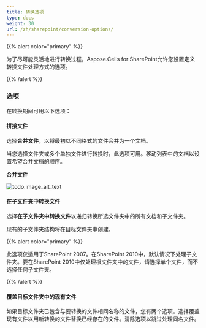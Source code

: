 ```yaml
---
title: 转换选项
type: docs
weight: 30
url: /zh/sharepoint/conversion-options/
---
```


{{% alert color="primary" %}} 

为了尽可能灵活地进行转换过程，Aspose.Cells for SharePoint允许您设置定义转换文件处理方式的选项。

{{% /alert %}} 
### **选项**
在转换期间可用以下选项：
#### **拼接文件**
选择**合并文件**，以将最初以不同格式的文件合并为一个文档。 

当您选择文件夹或多个单独文件进行转换时，此选项可用。移动列表中的文档以设置希望合并文档的顺序。

**合并文件** 

![todo:image_alt_text](conversion-options_1.png)



#### **在子文件夹中转换文件**
选择**在子文件夹中转换文件**以递归转换所选文件夹中的所有文档和子文件夹。 

现有的子文件夹结构将在目标文件夹中创建。

{{% alert color="primary" %}} 

此选项仅适用于SharePoint 2007。在SharePoint 2010中，默认情况下处理子文件夹。要在SharePoint 2010中仅处理根文件夹中的文件，请选择单个文件，而不选择任何子文件夹。

{{% /alert %}} 
#### **覆盖目标文件夹中的现有文件**
如果目标文件夹已包含与要转换的文件相同名称的文件，您有两个选项。选择覆盖现有文件以用新转换的文件替换已经存在的文件。清除选项以跳过处理同名文件。
